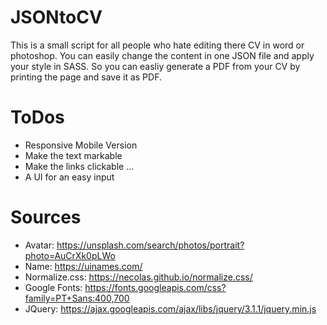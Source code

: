 # JSONtoCV
This is a small script for all people who hate editing there CV in word or photoshop. You can easily change the content in one JSON file and apply your style in SASS. So you can easliy generate a PDF from your CV by printing the page and save it as PDF.

# ToDos
* Responsive Mobile Version
* Make the text markable
* Make the links clickable
...
* A UI for an easy input


# Sources
* Avatar: https://unsplash.com/search/photos/portrait?photo=AuCrXk0pLWo
* Name: https://uinames.com/
* Normalize.css: https://necolas.github.io/normalize.css/
* Google Fonts: https://fonts.googleapis.com/css?family=PT+Sans:400,700
* JQuery: https://ajax.googleapis.com/ajax/libs/jquery/3.1.1/jquery.min.js
